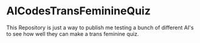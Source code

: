 # AICodesTransFeminineQuiz
This Repository is just a way to publish me testing a bunch of different AI's to see how well they can make a trans feminine quiz.
